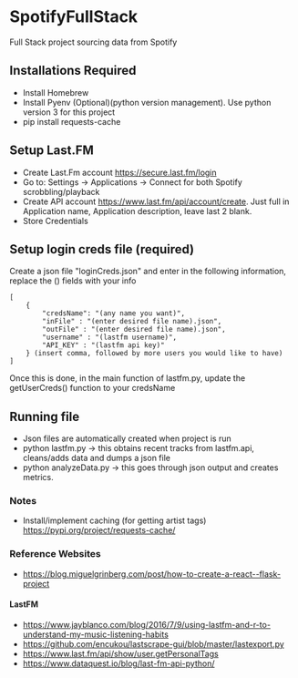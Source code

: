 # SpotifyFullStack
Full Stack project sourcing data from Spotify

## Installations Required
*	Install Homebrew
*	Install Pyenv (Optional)(python version management). Use python version 3 for this project
*	pip install requests-cache

## Setup Last.FM
* Create Last.Fm account https://secure.last.fm/login
* Go to: Settings -> Applications -> Connect for both Spotify scrobbling/playback
* Create API account https://www.last.fm/api/account/create. Just full in Application name, Application description, leave last 2 blank.
* Store Credentials

## Setup login creds file (required)
Create a json file "loginCreds.json" and enter in the following information, replace the () fields with your info
```
[
    {
        "credsName": "(any name you want)",
        "inFile" : "(enter desired file name).json",
        "outFile" : "(enter desired file name).json",
        "username" : "(lastfm username)",
        "API_KEY" : "(lastfm api key)"
    } (insert comma, followed by more users you would like to have)
]
```
Once this is done, in the main function of lastfm.py, update the getUserCreds() function to your credsName

## Running file
* Json files are automatically created when project is run
* python lastfm.py -> this obtains recent tracks from lastfm.api, cleans/adds data and dumps a json file
* python analyzeData.py -> this goes through json output and creates metrics.

### Notes
* Install/implement caching (for getting artist tags) https://pypi.org/project/requests-cache/

### Reference Websites
* https://blog.miguelgrinberg.com/post/how-to-create-a-react--flask-project
#### LastFM
* https://www.jayblanco.com/blog/2016/7/9/using-lastfm-and-r-to-understand-my-music-listening-habits
* https://github.com/encukou/lastscrape-gui/blob/master/lastexport.py
* https://www.last.fm/api/show/user.getPersonalTags
* https://www.dataquest.io/blog/last-fm-api-python/

